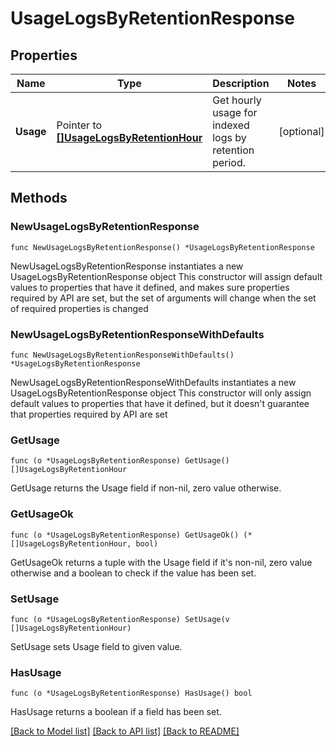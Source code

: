 # UsageLogsByRetentionResponse

## Properties

Name | Type | Description | Notes
---- | ---- | ----------- | ------
**Usage** | Pointer to [**[]UsageLogsByRetentionHour**](UsageLogsByRetentionHour.md) | Get hourly usage for indexed logs by retention period. | [optional] 

## Methods

### NewUsageLogsByRetentionResponse

`func NewUsageLogsByRetentionResponse() *UsageLogsByRetentionResponse`

NewUsageLogsByRetentionResponse instantiates a new UsageLogsByRetentionResponse object
This constructor will assign default values to properties that have it defined,
and makes sure properties required by API are set, but the set of arguments
will change when the set of required properties is changed

### NewUsageLogsByRetentionResponseWithDefaults

`func NewUsageLogsByRetentionResponseWithDefaults() *UsageLogsByRetentionResponse`

NewUsageLogsByRetentionResponseWithDefaults instantiates a new UsageLogsByRetentionResponse object
This constructor will only assign default values to properties that have it defined,
but it doesn't guarantee that properties required by API are set

### GetUsage

`func (o *UsageLogsByRetentionResponse) GetUsage() []UsageLogsByRetentionHour`

GetUsage returns the Usage field if non-nil, zero value otherwise.

### GetUsageOk

`func (o *UsageLogsByRetentionResponse) GetUsageOk() (*[]UsageLogsByRetentionHour, bool)`

GetUsageOk returns a tuple with the Usage field if it's non-nil, zero value otherwise
and a boolean to check if the value has been set.

### SetUsage

`func (o *UsageLogsByRetentionResponse) SetUsage(v []UsageLogsByRetentionHour)`

SetUsage sets Usage field to given value.

### HasUsage

`func (o *UsageLogsByRetentionResponse) HasUsage() bool`

HasUsage returns a boolean if a field has been set.


[[Back to Model list]](../README.md#documentation-for-models) [[Back to API list]](../README.md#documentation-for-api-endpoints) [[Back to README]](../README.md)



